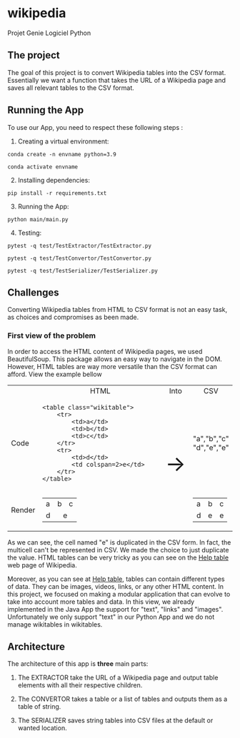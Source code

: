 # wikipedia
Projet Genie Logiciel Python

## The project
The goal of this project is to convert Wikipedia tables into the CSV format. Essentially we want a function that takes the URL of a Wikipedia page and saves all relevant tables to the CSV format.

## Running the App
To use our App, you need to respect these following steps :
1. Creating a virtual environment:
```
conda create -n envname python=3.9
```
```
conda activate envname
```
2. Installing dependencies:
```
pip install -r requirements.txt
```
3. Running the App:
```
python main/main.py
```

4. Testing:
```
pytest -q test/TestExtractor/TestExtractor.py
```
```
pytest -q test/TestConvertor/TestConvertor.py
```
```
pytest -q test/TestSerializer/TestSerializer.py
```
## Challenges

Converting Wikipedia tables from HTML to CSV format is not an easy task, as choices and compromises as been made.

### First view of the problem

In order to access the HTML content of Wikipedia pages, we used BeautifulSoup. This package allows an easy way to navigate in the DOM.
However, HTML tables are way more versatile than the CSV format can afford. View the example bellow

<table>
<tr>
<td></td>
<td><center>HTML</center></td>
<td><center>Into</center></td>
<td><center>CSV</center></td>
</tr>
<tr>
<td>Code</td>
<td>

```                             
<table class="wikitable">       
    <tr>                        
        <td>a</td>              
        <td>b</td>              
        <td>c</td>              
    </tr>                       
    <tr>                        
        <td>d</td>              
        <td colspan=2>e</td>    
    </tr>                       
</table>                        
```  

</td>

<td rowspan="2"> <font size="20">→<font></td>

<td>
<center>
    "a","b","c"<br>
    "d","e","e"
</center>
</td>

</tr>
<tr>
<td>Render</td>
<td>
<center>
<table class="wikitable">       
    <tr>                        
        <td>a</td>              
        <td>b</td>              
        <td>c</td>              
    </tr>                       
    <tr>                        
        <td>d</td>              
        <td colspan="2"><center>e</center></td>    
    </tr>                       
</table>   
</center>
</td>

<td>
<center>
<table class="wikitable">       
    <tr>                        
        <td>a</td>              
        <td>b</td>              
        <td>c</td>              
    </tr>                       
    <tr>                        
        <td>d</td>              
        <td>e</td>    
        <td>e</td>
    </tr>                       
</table>   
</center>
</td>
</tr>
</table>  

As we can see, the cell named "e" is duplicated in the CSV form. In fact, the multicell can't be represented in CSV. We made the choice to just duplicate the value.
HTML tables can be very tricky as you can see on the [Help table](https://en.wikipedia.org/wiki/Help:Table) web page of Wikipedia.


Moreover, as you can see at [Help table](https://en.wikipedia.org/wiki/Help:Table), tables can contain different types of data. They can be images, videos, links, or any other HTML content. In this project, we focused on making a modular application that can evolve to take into account more tables and data. In this view, we already implemented in the Java App the support for "text", "links" and "images". Unfortunately we only support "text" in our Python App and we do not manage wikitables in wikitables.

## Architecture
The architecture of this app is <b>three</b> main parts:

1. The EXTRACTOR take the URL of a Wikipedia page and output table elements with all their respective children.

2. The CONVERTOR takes a table or a list of tables and outputs them as a table of string.

3. The SERIALIZER saves string tables into CSV files at the default or wanted location.
